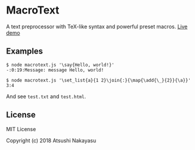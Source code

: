 
# MacroText

A text preprocessor with TeX-like syntax and powerful preset macros.
[Live demo](https://ankys.github.io/macrotext2/test.html)

## Examples

```
$ node macrotext.js '\say{Hello, world!}'
-:0:19:Message: message Hello, world!
```

```
$ node macrotext.js '\set_list{a}{1 2}\join{:}{\map{\add{\_}{2}}{\a}}'
3:4
```

And see `test.txt` and `test.html`.

## License

MIT License

Copyright (c) 2018 Atsushi Nakayasu
